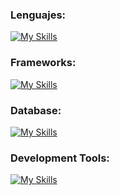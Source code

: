 ### Lenguajes:
[![My Skills](https://skillicons.dev/icons?i=js,html,css,java,php,py,C)](https://skillicons.dev)

### Frameworks:
[![My Skills](https://skillicons.dev/icons?i=tailwind,react,laravel,spring,bootstrap,astro,dotnet,jquery)](https://skillicons.dev)

### Database:
[![My Skills](https://skillicons.dev/icons?i=mysql,mongodb,firebase,mssql)](https://skillicons.dev)

### Development Tools:
[![My Skills](https://skillicons.dev/icons?i=nodejs,npm,visualstudio,git,github)](https://skillicons.dev)

